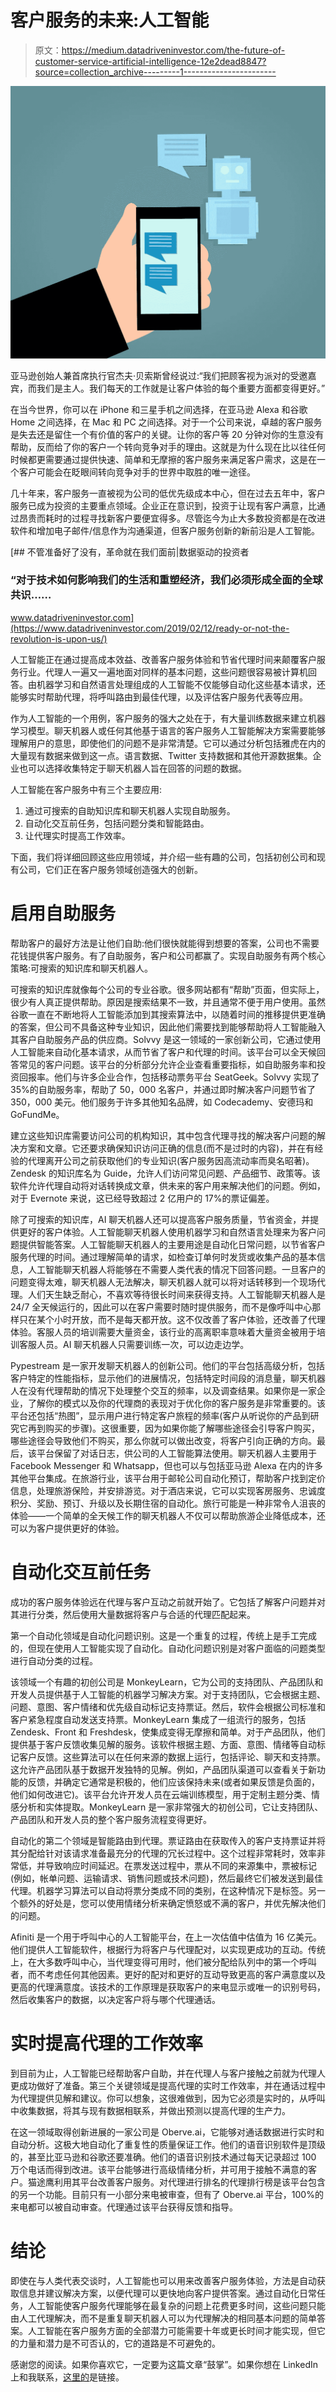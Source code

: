 # 客户服务的未来:人工智能

> 原文：<https://medium.datadriveninvestor.com/the-future-of-customer-service-artificial-intelligence-12e2dead8847?source=collection_archive---------1----------------------->

![](img/89058c3307fa795eda30df0f5e9537a6.png)

亚马逊创始人兼首席执行官杰夫·贝索斯曾经说过:“我们把顾客视为派对的受邀嘉宾，而我们是主人。我们每天的工作就是让客户体验的每个重要方面都变得更好。”

在当今世界，你可以在 iPhone 和三星手机之间选择，在亚马逊 Alexa 和谷歌 Home 之间选择，在 Mac 和 PC 之间选择。对于一个公司来说，卓越的客户服务是失去还是留住一个有价值的客户的关键。让你的客户等 20 分钟对你的生意没有帮助，反而给了你的客户一个转向竞争对手的理由。这就是为什么现在比以往任何时候都更需要通过提供快速、简单和无摩擦的客户服务来满足客户需求，这是在一个客户可能会在眨眼间转向竞争对手的世界中取胜的唯一途径。

几十年来，客户服务一直被视为公司的低优先级成本中心，但在过去五年中，客户服务已成为投资的主要重点领域。企业正在意识到，投资于让现有客户满意，比通过昂贵而耗时的过程寻找新客户要便宜得多。尽管迄今为止大多数投资都是在改进软件和增加电子邮件/信息作为沟通渠道，但客户服务创新的新前沿是人工智能。

[](https://www.datadriveninvestor.com/2019/02/12/ready-or-not-the-revolution-is-upon-us/) [## 不管准备好了没有，革命就在我们面前|数据驱动的投资者

### “对于技术如何影响我们的生活和重塑经济，我们必须形成全面的全球共识……

www.datadriveninvestor.com](https://www.datadriveninvestor.com/2019/02/12/ready-or-not-the-revolution-is-upon-us/) 

人工智能正在通过提高成本效益、改善客户服务体验和节省代理时间来颠覆客户服务行业。代理人一遍又一遍地面对同样的基本问题，这些问题很容易被计算机回答。由机器学习和自然语言处理组成的人工智能不仅能够自动化这些基本请求，还能够实时帮助代理，将呼叫路由到最佳代理，以及评估客户服务代表等应用。

作为人工智能的一个用例，客户服务的强大之处在于，有大量训练数据来建立机器学习模型。聊天机器人或任何其他基于语言的客户服务人工智能解决方案需要能够理解用户的意思，即使他们的问题不是非常清楚。它可以通过分析包括雅虎在内的大量现有数据来做到这一点。语言数据、Twitter 支持数据和其他开源数据集。企业也可以选择收集特定于聊天机器人旨在回答的问题的数据。

人工智能在客户服务中有三个主要应用:

1.  通过可搜索的自助知识库和聊天机器人实现自助服务。
2.  自动化交互前任务，包括问题分类和智能路由。
3.  让代理实时提高工作效率。

下面，我们将详细回顾这些应用领域，并介绍一些有趣的公司，包括初创公司和现有公司，它们正在客户服务领域创造强大的创新。

# 启用自助服务

帮助客户的最好方法是让他们自助:他们很快就能得到想要的答案，公司也不需要花钱提供客户服务。有了自助服务，客户和公司都赢了。实现自助服务有两个核心策略:可搜索的知识库和聊天机器人。

可搜索的知识库就像每个公司的专业谷歌。很多网站都有“帮助”页面，但实际上，很少有人真正提供帮助。原因是搜索结果不一致，并且通常不便于用户使用。虽然谷歌一直在不断地将人工智能添加到其搜索算法中，以随着时间的推移提供更准确的答案，但公司不具备这种专业知识，因此他们需要找到能够帮助将人工智能融入其客户自助服务产品的供应商。Solvvy 是这一领域的一家创新公司，它通过使用人工智能来自动化基本请求，从而节省了客户和代理的时间。该平台可以全天候回答常见的客户问题。该平台的分析部分允许企业查看重要指标，如自助服务率和投资回报率。他们与许多企业合作，包括移动票务平台 SeatGeek。Solvvy 实现了 35%的自助服务率，帮助了 50，000 名客户，并通过即时解决客户问题节省了 350，000 美元。他们服务于许多其他知名品牌，如 Codecademy、安德玛和 GoFundMe。

建立这些知识库需要访问公司的机构知识，其中包含代理寻找的解决客户问题的解决方案和文章。它还要求确保知识访问正确的信息(而不是过时的内容)，并在有经验的代理离开公司之前获取他们的专业知识(客户服务因高流动率而臭名昭著)。Zendesk 的知识库名为 Guide，允许人们访问常见问题、产品细节、政策等。该软件允许代理自动将对话转换成文章，供未来的客户用来解决他们的问题。例如，对于 Evernote 来说，这已经导致超过 2 亿用户的 17%的票证偏差。

除了可搜索的知识库，AI 聊天机器人还可以提高客户服务质量，节省资金，并提供更好的客户体验。人工智能聊天机器人使用机器学习和自然语言处理来为客户问题提供智能答案。人工智能聊天机器人的主要用途是自动化日常问题，以节省客户服务代理的时间。通过理解简单的请求，如检查订单何时发货或收集产品的基本信息，人工智能聊天机器人将能够在不需要人类代表的情况下回答问题。一旦客户的问题变得太难，聊天机器人无法解决，聊天机器人就可以将对话转移到一个现场代理。人们天生缺乏耐心，不喜欢等待很长时间来获得支持。人工智能聊天机器人是 24/7 全天候运行的，因此可以在客户需要时随时提供服务，而不是像呼叫中心那样只在某个小时开放，而不是每天都开放。这不仅改善了客户体验，还改善了代理体验。客服人员的培训需要大量资金，该行业的高离职率意味着大量资金被用于培训客服人员。AI 聊天机器人只需要训练一次，可以边走边学。

Pypestream 是一家开发聊天机器人的创新公司。他们的平台包括高级分析，包括客户特定的性能指标，显示他们的进展情况，包括特定时间段的消息量，聊天机器人在没有代理帮助的情况下处理整个交互的频率，以及调查结果。如果你是一家企业，了解你的模式以及你的代理商的表现对于优化你的客户服务是非常重要的。该平台还包括“热图”，显示用户进行特定客户旅程的频率(客户从听说你的产品到研究它再到购买的步骤)。这很重要，因为如果你能了解哪些途径会引导客户购买，哪些途径会导致他们不购买，那么你就可以做出改变，将客户引向正确的方向。最后，该平台保留了对话日志，供公司的人工智能算法使用。聊天机器人主要用于 Facebook Messenger 和 Whatsapp，但也可以与包括亚马逊 Alexa 在内的许多其他平台集成。在旅游行业，该平台用于邮轮公司自动化预订，帮助客户找到定价信息，处理旅游保险，并安排游览。对于酒店来说，它可以实现客房服务、忠诚度积分、奖励、预订、升级以及长期住宿的自动化。旅行可能是一种非常令人沮丧的体验——一个简单的全天候工作的聊天机器人不仅可以帮助旅游企业降低成本，还可以为客户提供更好的体验。

# 自动化交互前任务

成功的客户服务体验远在代理与客户互动之前就开始了。它包括了解客户问题并对其进行分类，然后使用大量数据将客户与合适的代理匹配起来。

第一个自动化领域是自动化问题识别。这是一个重复的过程，传统上是手工完成的，但现在使用人工智能实现了自动化。自动化问题识别是对客户面临的问题类型进行自动分类的过程。

该领域一个有趣的初创公司是 MonkeyLearn，它为公司的支持团队、产品团队和开发人员提供基于人工智能的机器学习解决方案。对于支持团队，它会根据主题、问题、意图、客户情绪和优先级自动标记支持票证。然后，软件会根据公司标准和客户紧急程度自动发送支持票。MonkeyLearn 集成了一组流行的服务，包括 Zendesk、Front 和 Freshdesk，使集成变得无摩擦和简单。对于产品团队，他们提供基于客户反馈收集见解的服务。该软件根据主题、方面、意图、情绪等自动标记客户反馈。这些算法可以在任何来源的数据上运行，包括评论、聊天和支持票。这允许产品团队基于数据开发独特的见解。例如，产品团队渠道可以查看关于新功能的反馈，并确定它通常是积极的，他们应该保持未来(或者如果反馈是负面的，他们如何改进它)。该平台允许开发人员在云端训练模型，用于定制主题分类、情感分析和实体提取。MonkeyLearn 是一家非常强大的初创公司，它让支持团队、产品团队和开发人员的整个客户服务流程变得更好。

自动化的第二个领域是智能路由到代理。票证路由在获取传入的客户支持票证并将其分配给针对该请求准备最充分的代理的冗长过程中。这个过程非常耗时，效率非常低，并导致响应时间延迟。在票发送过程中，票从不同的来源集中，票被标记(例如，帐单问题、运输请求、销售问题或技术问题)，然后最终它们被发送到最佳代理。机器学习算法可以自动将票分类成不同的类别，在这种情况下是标签。另一个额外的好处是，您可以使用情绪分析来确定愤怒或不满的客户，并优先解决他们的问题。

Afiniti 是一个用于呼叫中心的人工智能平台，在上一次估值中估值为 16 亿美元。他们提供人工智能软件，根据行为将客户与代理配对，以实现更成功的互动。传统上，在大多数呼叫中心，当代理变得可用时，他们被分配给队列中的第一个呼叫者，而不考虑任何其他因素。更好的配对和更好的互动导致更高的客户满意度以及更高的代理满意度。该技术的工作原理是获取客户的来电显示或唯一的识别号码，然后收集客户的数据，以决定客户将与哪个代理通话。

# 实时提高代理的工作效率

到目前为止，人工智能已经帮助客户自助，并在代理人与客户接触之前就为代理人更成功做好了准备。第三个关键领域是提高代理的实时工作效率，并在通话过程中为代理提供见解和建议。你可以想象，这很难做到，因为它必须是实时的，从呼叫中收集数据，将其与现有数据相联系，并做出预测以提高代理的生产力。

在这一领域取得创新进展的一家公司是 Oberve.ai，它能够对通话数据进行实时和自动分析。这极大地自动化了重复性的质量保证工作。他们的语音识别软件是顶级的，甚至比亚马逊和谷歌还要准确。他们的语音识别技术通过每天记录超过 100 万个电话而得到改进。该平台能够进行高级情绪分析，并可用于接触不满意的客户。猫途鹰利用其平台改善客户服务。对代理进行排名的代理排行榜是该平台包含的另一个功能。目前只有一小部分来电被审查，但有了 Oberve.ai 平台，100%的来电都可以被自动审查。代理通过该平台获得反馈和指导。

# 结论

即使在与人类代表交谈时，人工智能也可以用来改善客户服务体验，方法是自动获取信息并建议解决方案，以便代理可以更快地向客户提供答案。通过自动化日常任务，人工智能使客户服务代理能够在最复杂的问题上花费更多时间，这些问题只能由人工代理解决，而不是重复聊天机器人可以为代理解决的相同基本问题的简单答案。人工智能在客户服务方面的全部潜力可能需要十年或更长时间才能实现，但它的力量和潜力是不可否认的，它的道路是不可避免的。

感谢您的阅读。如果你喜欢它，一定要为这篇文章“鼓掌”。如果你想在 LinkedIn 上和我联系，[这里的](https://www.linkedin.com/in/andrew-courey/)是链接。
